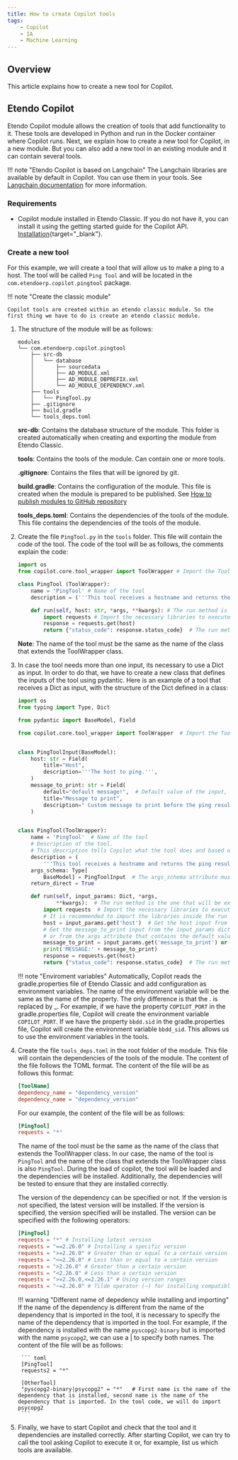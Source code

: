 ```yaml
---
title: How to create Copilot tools
tags:
    - Copilot
    - IA
    - Machine Learning
---
```

## Overview
This article explains how to create a new tool for Copilot.

## Etendo Copilot

Etendo Copilot module allows the creation of tools that add functionality to it. These tools are developed in Python and run in the Docker container where Copilot runs. Next, we explain how to create a new tool for Copilot, in a new module. But you can also add a new tool in an existing module and it can contain several tools.

!!! note "Etendo Copilot is based on Langchain"
    The Langchain libraries are available by default in Copilot. You can use them in your tools. See [Langchain documentation](https://python.langchain.com/) for more information.

### Requirements
- Copilot module installed in Etendo Classic. If you do not have it, you can install it using the getting started guide for the Copilot API. [Installation](/developer-guide/etendo-copilot/installation/){target="_blank"}.

### Create a new tool
For this example, we will create a tool that will allow us to make a ping to a host. The tool will be called `Ping Tool` and will be located in the `com.etendoerp.copilot.pingtool` package.

!!! note "Create the classic module"
    
    Copilot tools are created within an etendo classic module. So the first thing we have to do is create an etendo classic module. 

1. The structure of the module will be as follows:

    ``` 
    modules
    └── com.etendoerp.copilot.pingtool
        ├── src-db 
        │   └── database
        │       ├── sourcedata
        │       ├── AD_MODULE.xml
        │       ├── AD_MODULE_DBPREFIX.xml
        │       └── AD_MODULE_DEPENDENCY.xml
        ├── tools 
        │   └── PingTool.py
        ├── .gitignore
        ├── build.gradle
        └── tools_deps.toml
    ```
    **src-db**: Contains the database structure of the module. This folder is created automatically when creating and exporting the module from Etendo Classic.
   
    **tools**: Contains the tools of the module. Can contain one or more tools.
    
    **.gitignore**: Contains the files that will be ignored by git.
   
    **build.gradle**: Contains the configuration of the module. This file is created when the module is prepared to be published. See 
    [How to publish modules to GitHub repository](/developer-guide/etendo-classic/how-to-guides/how-to-publish-modules-to-github-repository/)
    
   
    **tools_deps.toml**: Contains the dependencies of the tools of the module. This file contains the dependencies of the tools of the module.


2. Create the file `PingTool.py` in the `tools` folder. This file will contain the code of the tool. The code of the tool will be as follows, the comments explain the code:

    ```python
    import os
    from copilot.core.tool_wrapper import ToolWrapper # Import the ToolWrapper class from the copilot.core.tool_wrapper module. This class is the one that must be extended to create a new tool.

    class PingTool (ToolWrapper):
        name = 'PingTool' # Name of the tool
        description = ('''This tool receives a hostname and returns the ping result.''') # Description of the tool. This description tells Copilot what the tool does and based on this description it will decide if this tool will solve the user's request.

        def run(self, host: str, *args, **kwargs): # The run method is the one that will be executed when the tool is executed. The inputs of the method are the inputs of the tool.
            import requests # Import the necessary libraries to execute the tool. It is recommended to import the libraries inside the run method to avoid conflicts with other tools.
            response = requests.get(host)
            return {"status_code": response.status_code}  # The run method must return a dictionary with the outputs of the tool.
    ``` 
    **Note**: The name of the tool must be the same as the name of the class that extends the ToolWrapper class.

3. In case the tool needs more than one input, its necessary to use a Dict as input. In order to do that, we have to create a new class that defines the inputs of the tool using pydantic. Here is an example of a tool that receives a Dict as input, with the structure of the Dict defined in a class:

    ```python
    import os
    from typing import Type, Dict

    from pydantic import BaseModel, Field

    from copilot.core.tool_wrapper import ToolWrapper  # Import the ToolWrapper class from the copilot.core.tool_wrapper module. This class is the one that must be extended to create a new tool.


    class PingToolInput(BaseModel):
        host: str = Field(
            title="Host",
            description='''The host to ping.''',
        )
        message_to_print: str = Field(
            default="default message!",  # Default value of the input, if there is no default value, the input is mandatory.
            title="Message to print",
            description=" Custom message to print before the ping result.",
        )


    class PingTool(ToolWrapper):
        name = 'PingTool'  # Name of the tool
        # Description of the tool.
        # This description tells Copilot what the tool does and based on this description it will decide if this tool will solve the user's request.
        description = (
            '''This tool receives a hostname and returns the ping result.''')
        args_schema: Type[
            BaseModel] = PingToolInput  # The args_schema attribute must be a Pydantic model that defines the inputs of the tool.
        return_direct = True

        def run(self, input_params: Dict, *args,
                **kwargs):  # The run method is the one that will be executed when the tool is executed.
            import requests  # Import the necessary libraries to execute the tool.
            # It is recommended to import the libraries inside the run method to avoid conflicts with other tools.
            host = input_params.get('host')  # Get the host input from the input_params dictionary.
            # Get the message_to_print input from the input_params dictionary
            # or from the args attribute that contains the default values of the inputs.
            message_to_print = input_params.get('message_to_print') or self.args.get('message_to_print').get('default')
            print('MESSAGE:' + message_to_print)
            response = requests.get(host)
            return {"status_code": response.status_code}  # The run method must return a dictionary with the outputs of the tool.
    ```
    !!! note "Enviroment variables"
        Automatically, Copilot reads the gradle.properties file of Etendo Classic and add configuration as environment variables. The name of the environment variable will be the same as the name of the property. The only difference is that the . is replaced by _. For example, if we have the property `COPILOT_PORT` in the gradle.properties file, Copilot will create the environment variable `COPILOT_PORT`. If we have the property `bbdd.sid` in the gradle.properties file, Copilot will create the environment variable `bbdd_sid`.
         This allows us to use the environment variables in the tools. 
        

4. Create the file `tools_deps.toml` in the root folder of the module. This file will contain the dependencies of the tools of the module. The content of the file follows the TOML format. The content of the file will be as follows this format:

    ``` toml
    [ToolName]
    dependency_name = "dependency_version"
    dependency_name = "dependency_version"
    ```
    For our example, the content of the file will be as follows:

    ``` toml
    [PingTool]
    requests = "*"
    ```
    The name of the tool must be the same as the name of the class that extends the ToolWrapper class. In our case, the name of the tool is `PingTool` and the name of the class that extends the ToolWrapper class is also `PingTool`. During the load of copilot, the tool will be loaded and the dependencies will be installed. Additionally, the dependencies will be tested to ensure that they are installed correctly.

    The version of the dependency can be specified or not. If the version is not specified, the latest version will be installed. If the version is specified, the version specified will be installed. The version can be specified with the following operators:
    ``` toml
    [PingTool]
    requests = "*" # Installing latest version
    requests = "==2.26.0" # Installing a specific version
    requests = ">=2.26.0" # Greater than or equal to a certain version
    requests = "<=2.26.0" # Less than or equal to a certain version
    requests = ">2.26.0" # Greater than a certain version
    requests = "<2.26.0" # Less than a certain version
    requests = ">=2.26.0,<=2.26.1" # Using version ranges
    requests = "~=2.26.0" # Tilde operator (~) for installing compatible versions
    
    ```


    !!! warning "Different name of depedency while installing and importing"
        If the name of the dependency is different from the name of the dependency that is imported in the tool, it is necessary to specify the name of the dependency that is imported in the tool. For example, if the dependency is installed with the name `pyscopg2-binary` but is imported with the name `psycopg2`, we can use a | to specify both names. The content of the file will be as follows:


        ``` toml
        [PingTool]
        requests2 = "*" 

        [OtherTool]
        "pyscopg2-binary|psycopg2" = "*"   # First name is the name of the dependency that is installed, second name is the name of the dependency that is imported. In the tool code, we will do import psycopg2
        ```

5. Finally, we have to start Copilot and check that the tool and it dependencies are installed correctly. After starting Copilot, we can try to call the tool asking Copilot to execute it or, for example, list us which tools are available.

